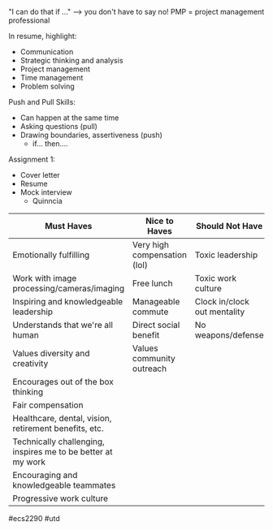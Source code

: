 "I can do that if ..." --> you don't have to say no!
PMP = project management professional

In resume, highlight:
- Communication
- Strategic thinking and analysis
- Project management
- Time management
- Problem solving

Push and Pull Skills:
- Can happen at the same time
- Asking questions (pull)
- Drawing boundaries, assertiveness (push)
	- if... then....

Assignment 1:
- Cover letter
- Resume
- Mock interview
	- Quinncia

| Must Haves                                                   | Nice to Haves                | Should Not Have              |
| ------------------------------------------------------------ | ---------------------------- | ---------------------------- |
| Emotionally fulfilling                                       | Very high compensation (lol) | Toxic leadership             |
| Work with image processing/cameras/imaging<br>               | Free lunch                   | Toxic work culture           |
| Inspiring and knowledgeable leadership                       | Manageable commute           | Clock in/clock out mentality |
| Understands that we're all human                             | Direct social benefit        | No weapons/defense           |
| Values diversity and creativity                              | Values community outreach    |                              |
| Encourages out of the box thinking                           |                              |                              |
| Fair compensation                                            |                              |                              |
| Healthcare, dental, vision, retirement benefits, etc.        |                              |                              |
| Technically challenging, inspires me to be better at my work |                              |                              |
| Encouraging and knowledgeable teammates                      |                              |                              |
| Progressive work culture                                     |                              |                              |
#ecs2290 #utd 